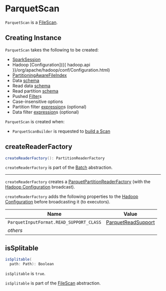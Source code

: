 # ParquetScan

`ParquetScan` is a [FileScan](../FileScan.md).

## Creating Instance

`ParquetScan` takes the following to be created:

* <span id="sparkSession"> [SparkSession](../../SparkSession.md)
* <span id="hadoopConf"> Hadoop [Configuration]({{ hadoop.api }}/org/apache/hadoop/conf/Configuration.html)
* <span id="fileIndex"> [PartitioningAwareFileIndex](../PartitioningAwareFileIndex.md)
* <span id="dataSchema"> Data [schema](../../types/StructType.md)
* <span id="readDataSchema"> Read data [schema](../../types/StructType.md)
* <span id="readPartitionSchema"> Read partition [schema](../../types/StructType.md)
* <span id="pushedFilters"> Pushed [Filter](../../Filter.md)s
* <span id="options"> Case-insensitive options
* <span id="partitionFilters"> Partition filter [expression](../../expressions/Expression.md)s (optional)
* <span id="dataFilters"> Data filter [expression](../../expressions/Expression.md)s (optional)

`ParquetScan` is created when:

* `ParquetScanBuilder` is requested to [build a Scan](ParquetScanBuilder.md#build)

## <span id="createReaderFactory"> createReaderFactory

```scala
createReaderFactory(): PartitionReaderFactory
```

`createReaderFactory` is part of the [Batch](../../connector/Batch.md#createReaderFactory) abstraction.

---

`createReaderFactory` creates a [ParquetPartitionReaderFactory](ParquetPartitionReaderFactory.md) (with the [Hadoop Configuration](#hadoopConf) broadcast).

`createReaderFactory` adds the following properties to the [Hadoop Configuration](#hadoopConf) before broadcasting it (to executors).

Name | Value
-----|------
 `ParquetInputFormat.READ_SUPPORT_CLASS` | [ParquetReadSupport](ParquetReadSupport.md)
 _others_ |

## <span id="isSplitable"> isSplitable

```scala
isSplitable(
  path: Path): Boolean
```

`isSplitable` is `true`.

`isSplitable` is part of the [FileScan](../FileScan.md#isSplitable) abstraction.
